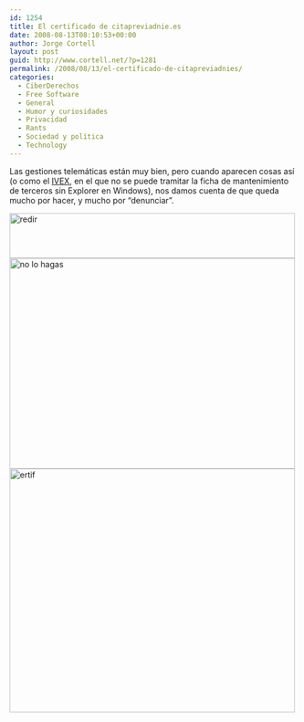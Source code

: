 ```yaml
---
id: 1254
title: El certificado de citapreviadnie.es
date: 2008-08-13T08:10:53+00:00
author: Jorge Cortell
layout: post
guid: http://www.cortell.net/?p=1281
permalink: /2008/08/13/el-certificado-de-citapreviadnies/
categories:
  - CiberDerechos
  - Free Software
  - General
  - Humor y curiosidades
  - Privacidad
  - Rants
  - Sociedad y polí­tica
  - Technology
---
```

Las gestiones telemáticas están muy bien, pero cuando aparecen cosas así (o como el <a title="IVEX.es" href="http://www.ivex.es/home.html" target="_blank">IVEX</a>, en el que no se puede tramitar la ficha de mantenimiento de terceros sin Explorer en Windows), nos damos cuenta de que queda mucho por hacer, y mucho por &#8220;denunciar&#8221;.

<img src="http://farm4.static.flickr.com/3160/2758591069_b9c315f3b7.jpg" alt="redir" width="500" height="79" />

<img src="http://farm4.static.flickr.com/3223/2758591007_3d8eda961a.jpg" alt="no lo hagas" width="500" height="369" />

<img src="http://farm4.static.flickr.com/3126/2758590865_832ef3e774.jpg" alt="ertif" width="500" height="427" />